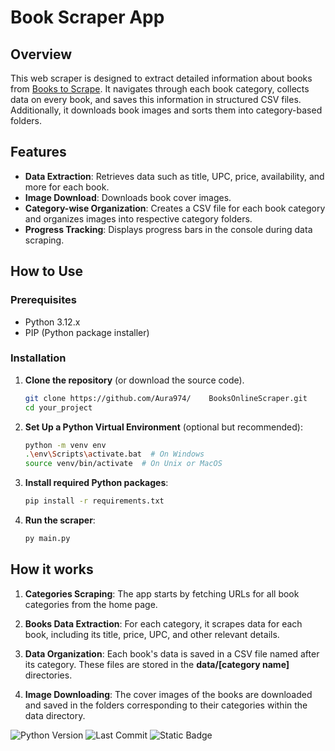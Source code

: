 # Book Scraper App

## Overview

This web scraper is designed to extract detailed information about books from [Books to Scrape](https://books.toscrape.com/). It navigates through each book category, collects data on every book, and saves this information in structured CSV files. Additionally, it downloads book images and sorts them into category-based folders.

## Features

- **Data Extraction**: Retrieves data such as title, UPC, price, availability, and more for each book.
- **Image Download**: Downloads book cover images.
- **Category-wise Organization**: Creates a CSV file for each book category and organizes images into respective category folders.
- **Progress Tracking**: Displays progress bars in the console during data scraping.

## How to Use

### Prerequisites

- Python 3.12.x
- PIP (Python package installer)

### Installation

1. **Clone the repository** (or download the source code).

    ```bash
    git clone https://github.com/Aura974/    BooksOnlineScraper.git
    cd your_project
    ```

2. **Set Up a Python Virtual Environment** (optional but recommended):

    ```bash
    python -m venv env
    .\env\Scripts\activate.bat  # On Windows
    source venv/bin/activate  # On Unix or MacOS
    ```

3. **Install required Python packages**:

   ```bash
   pip install -r requirements.txt
   ```

4. **Run the scraper**:

    ```bash
    py main.py
    ```

## How it works

1. **Categories Scraping**:
The app starts by fetching URLs for all book categories from the home page.

2. **Books Data Extraction**:
For each category, it scrapes data for each book, including its title, price, UPC, and other relevant details.

3. **Data Organization**:
Each book's data is saved in a CSV file named after its category. These files are stored in the **data/[category name]** directories.

4. **Image Downloading**:
The cover images of the books are downloaded and saved in the folders corresponding to their categories within the data directory.

![Python Version](https://img.shields.io/badge/python-3.12.1-blue.svg)
![Last Commit](https://img.shields.io/github/last-commit/Aura974/BooksOnlineScraper/version-2024.svg)
![Static Badge](https://img.shields.io/badge/OpenClassrooms-P2-6b3fa0)
